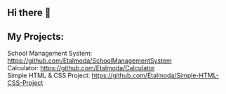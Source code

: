 ## Hi there 👋

## My Projects:
School Management System: https://github.com/Etalmoda/SchoolManagementSystem <br>
Calculator: https://github.com/Etalmoda/Calculator <br>
Simple HTML & CSS Project: https://github.com/Etalmoda/Simple-HTML-CSS-Project <br>
